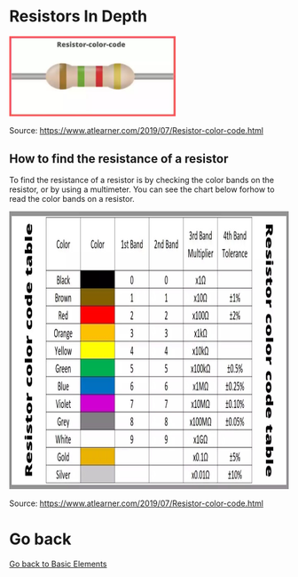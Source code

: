# Resistors In Depth

<img src="../../assets/Resistor.jpg" width="300px">

Source: https://www.atlearner.com/2019/07/Resistor-color-code.html

## How to find the resistance of a resistor 

To find the resistance of a resistor is by checking the color bands on the resistor, or by using a multimeter. You can see the chart below forhow to read the color bands on a resistor.

<img src="../../assets/ResistorColorCode.jpg"  max-width="300px" height="500px">

Source: https://www.atlearner.com/2019/07/Resistor-color-code.html

# Go back
[Go back to Basic Elements](/circuit%20elements/Basic-Elements.md)